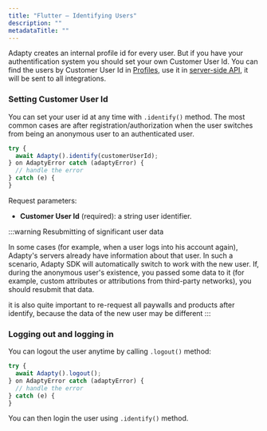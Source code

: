 ```yaml
---
title: "Flutter – Identifying Users"
description: ""
metadataTitle: ""
---
```


Adapty creates an internal profile id for every user. But if you have your authentification system you should set your own Customer User Id. You can find the users by Customer User Id in [Profiles](profiles-crm), use it in [server-side API](getting-started-with-server-side-api), it will be sent to all integrations.

### Setting Customer User Id

You can set your user id at any time with `.identify()` method. The most common cases are after registration/authorization when the user switches from being an anonymous user to an authenticated user.

```javascript title="Flutter"
try {
  await Adapty().identify(customerUserId);
} on AdaptyError catch (adaptyError) {
  // handle the error
} catch (e) {
}
```

Request parameters:

- **Customer User Id** (required): a string user identifier.

:::warning
Resubmitting of significant user data

In some cases (for example, when a user logs into his account again), Adapty's servers already have information about that user. In such a scenario, Adapty SDK will automatically switch to work with the new user. If, during the anonymous user's existence, you passed some data to it (for example, custom attributes or attributions from third-party networks), you should resubmit that data.

it is also quite important to re-request all paywalls and products after identify, because the data of the new user may be different
:::

### Logging out and logging in

You can logout the user anytime by calling `.logout()` method:

```javascript title="Flutter"
try {
  await Adapty().logout();
} on AdaptyError catch (adaptyError) {
  // handle the error
} catch (e) {
}
```

You can then login the user using `.identify()` method.